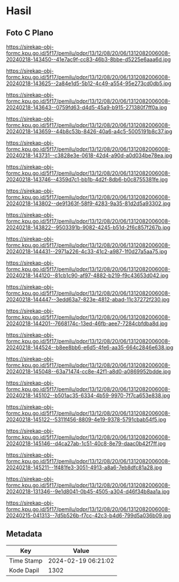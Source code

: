 # Hasil

## Foto C Plano

https://sirekap-obj-formc.kpu.go.id/5f17/pemilu/pdpr/13/12/08/20/06/1312082006008-20240218-143450--41e7ac9f-cc83-46b3-8bbe-d5225e6aaa6d.jpg

https://sirekap-obj-formc.kpu.go.id/5f17/pemilu/pdpr/13/12/08/20/06/1312082006008-20240218-143625--2a84e1d5-5b12-4c49-a554-95e273cd0db5.jpg

https://sirekap-obj-formc.kpu.go.id/5f17/pemilu/pdpr/13/12/08/20/06/1312082006008-20240218-143643--0759fd63-d4d5-45a9-b915-271380f7ff0a.jpg

https://sirekap-obj-formc.kpu.go.id/5f17/pemilu/pdpr/13/12/08/20/06/1312082006008-20240218-143659--44b8c53b-8426-40a6-a4c5-5005191b8c37.jpg

https://sirekap-obj-formc.kpu.go.id/5f17/pemilu/pdpr/13/12/08/20/06/1312082006008-20240218-143731--c3828e3e-0618-42d4-a90d-a0d034be78ea.jpg

https://sirekap-obj-formc.kpu.go.id/5f17/pemilu/pdpr/13/12/08/20/06/1312082006008-20240218-143746--4359d7c1-bb1b-4d2f-8db6-b0c8755381fe.jpg

https://sirekap-obj-formc.kpu.go.id/5f17/pemilu/pdpr/13/12/08/20/06/1312082006008-20240218-143802--de91363f-58f9-4283-9a35-81d2d5a93302.jpg

https://sirekap-obj-formc.kpu.go.id/5f17/pemilu/pdpr/13/12/08/20/06/1312082006008-20240218-143822--9503391b-9082-4245-b51d-2f6c857f267b.jpg

https://sirekap-obj-formc.kpu.go.id/5f17/pemilu/pdpr/13/12/08/20/06/1312082006008-20240218-144431--2971a226-4c33-41c2-a987-1f0d27a5aa75.jpg

https://sirekap-obj-formc.kpu.go.id/5f17/pemilu/pdpr/13/12/08/20/06/1312082006008-20240218-144120--81cb1c90-af97-4882-b219-f9c43653d042.jpg

https://sirekap-obj-formc.kpu.go.id/5f17/pemilu/pdpr/13/12/08/20/06/1312082006008-20240218-144447--3edd63a7-823e-4812-abad-11c37272f230.jpg

https://sirekap-obj-formc.kpu.go.id/5f17/pemilu/pdpr/13/12/08/20/06/1312082006008-20240218-144201--7668174c-13ed-46fb-aee7-7284cbfdba8d.jpg

https://sirekap-obj-formc.kpu.go.id/5f17/pemilu/pdpr/13/12/08/20/06/1312082006008-20240218-144524--b8ee8bb6-e6d5-4fe6-aa35-664c2846e638.jpg

https://sirekap-obj-formc.kpu.go.id/5f17/pemilu/pdpr/13/12/08/20/06/1312082006008-20240218-145048--63a71474-cc8e-42f1-a8d0-a0869952bdde.jpg

https://sirekap-obj-formc.kpu.go.id/5f17/pemilu/pdpr/13/12/08/20/06/1312082006008-20240218-145102--b501ac35-6334-4b59-9970-7f7ca653e838.jpg

https://sirekap-obj-formc.kpu.go.id/5f17/pemilu/pdpr/13/12/08/20/06/1312082006008-20240218-145122--5311f456-8809-4e19-9378-5791cbab54f5.jpg

https://sirekap-obj-formc.kpu.go.id/5f17/pemilu/pdpr/13/12/08/20/06/1312082006008-20240218-145146--d4ca27ab-1c51-40c8-8e79-daac0b42f7ff.jpg

https://sirekap-obj-formc.kpu.go.id/5f17/pemilu/pdpr/13/12/08/20/06/1312082006008-20240218-145211--1f481fe3-3051-4913-a8a6-7eb8dfc81a28.jpg

https://sirekap-obj-formc.kpu.go.id/5f17/pemilu/pdpr/13/12/08/20/06/1312082006008-20240218-131346--9e1d8041-0b45-4505-a304-d46f34b8aa1a.jpg

https://sirekap-obj-formc.kpu.go.id/5f17/pemilu/pdpr/13/12/08/20/06/1312082006008-20240215-041313--7d5b526b-f7cc-42c3-b4d6-799d5a036b09.jpg


## Metadata

| Key        | Value               |
| ---------- | ------------------- |
| Time Stamp | 2024-02-19 06:21:02 |
| Kode Dapil | 1302                |




